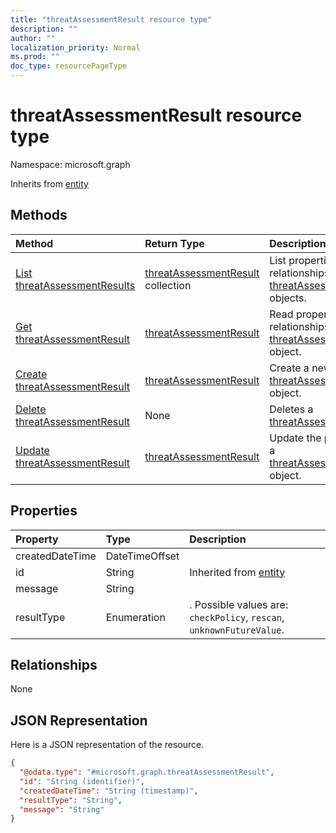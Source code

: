 ```yaml
---
title: "threatAssessmentResult resource type"
description: ""
author: ""
localization_priority: Normal
ms.prod: ""
doc_type: resourcePageType
---
```


# threatAssessmentResult resource type


Namespace: microsoft.graph




Inherits from [entity](../resources/entity.md)

## Methods
|Method|Return Type|Description|
|:---|:---|:---|
|[List threatAssessmentResults](../api/threatassessmentresult-list.md)|[threatAssessmentResult](../resources/threatassessmentresult.md) collection|List properties and relationships of the [threatAssessmentResult](../resources/threatassessmentresult.md) objects.|
|[Get threatAssessmentResult](../api/threatassessmentresult-get.md)|[threatAssessmentResult](../resources/threatassessmentresult.md)|Read properties and relationships of the [threatAssessmentResult](../resources/threatassessmentresult.md) object.|
|[Create threatAssessmentResult](../api/threatassessmentresult-create.md)|[threatAssessmentResult](../resources/threatassessmentresult.md)|Create a new [threatAssessmentResult](../resources/threatassessmentresult.md) object.|
|[Delete threatAssessmentResult](../api/threatassessmentresult-delete.md)|None|Deletes a [threatAssessmentResult](../resources/threatassessmentresult.md).|
|[Update threatAssessmentResult](../api/threatassessmentresult-update.md)|[threatAssessmentResult](../resources/threatassessmentresult.md)|Update the properties of a [threatAssessmentResult](../resources/threatassessmentresult.md) object.|

## Properties
|Property|Type|Description|
|:---|:---|:---|
|createdDateTime|DateTimeOffset||
|id|String| Inherited from [entity](../resources/entity.md)|
|message|String||
|resultType|Enumeration|. Possible values are: `checkPolicy`, `rescan`, `unknownFutureValue`.|

## Relationships
None

## JSON Representation
Here is a JSON representation of the resource.
<!-- {
  "blockType": "resource",
  "keyProperty": "id",
  "@odata.type": "microsoft.graph.threatAssessmentResult",
  "baseType": "microsoft.graph.entity",
  "openType": false
}
-->
``` json
{
  "@odata.type": "#microsoft.graph.threatAssessmentResult",
  "id": "String (identifier)",
  "createdDateTime": "String (timestamp)",
  "resultType": "String",
  "message": "String"
}
```

